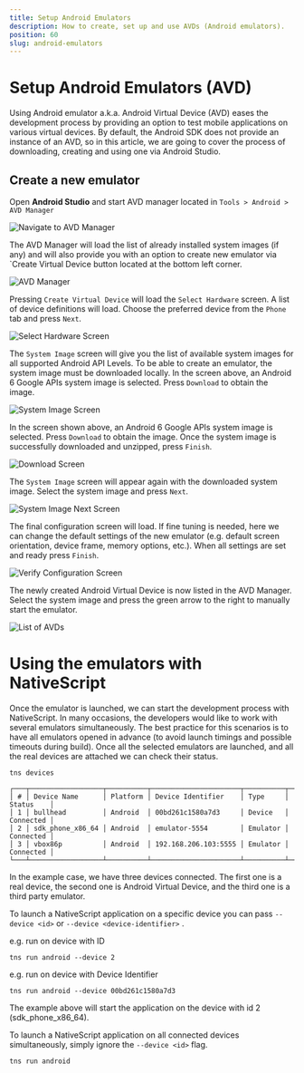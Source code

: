 ```yaml
---
title: Setup Android Emulators
description: How to create, set up and use AVDs (Android emulators).
position: 60
slug: android-emulators
---
```


# Setup Android Emulators (AVD)

Using Android emulator a.k.a. Android Virtual Device (AVD) eases the development process by providing an option to test mobile applications on various virtual devices. By default, the Android SDK does not provide an instance of an AVD, so in this article, we are going to cover the process of downloading, creating and using one via Android Studio.

## Create a new emulator 

Open **Android Studio** and start AVD manager located in `Tools > Android > AVD Manager`

![Navigate to AVD Manager](../img/create-avd/avd_001.png "Navigate to AVD Manager")

The AVD Manager will load the list of already installed system images (if any) and will also provide you with an option to create new emulator via `Create Virtual Device button located at the bottom left corner.

![AVD Manager](../img/create-avd/avd_002.png "Installed AVDs")

Pressing `Create Virtual Device` will load the `Select Hardware` screen. A list of device definitions will load. Choose the preferred device from the `Phone` tab and press `Next`.

![Select Hardware Screen](../img/create-avd/avd_003.png "Select Hardware")

The `System Image` screen will give you the list of available system images for all supported Android API Levels. To be able to create an emulator, the system image must be downloaded locally. In the screen above, an Android 6 Google APIs system image is selected. Press `Download` to obtain the image.

![System Image Screen](../img/create-avd/avd_004.png "System Image")

In the screen shown above, an Android 6 Google APIs system image is selected. Press `Download` to obtain the image. Once the system image is successfully downloaded and unzipped, press `Finish`.

![Download Screen](../img/create-avd/avd_005.png "Download Image")

The `System Image` screen will appear again with the downloaded system image. Select the system image and press `Next`.

![System Image Next Screen](../img/create-avd/avd_006.png "System Image")

The final configuration screen will load. If fine tuning is needed, here we can change the default settings of the new emulator (e.g. default screen orientation, device frame, memory options, etc.). When all settings are set and ready press `Finish`.

![Verify Configuration Screen](../img/create-avd/avd_007.png "Verify Configuration Screen")

The newly created Android Virtual Device is now listed in the AVD Manager. Select the system image and press the green arrow to the right to manually start the emulator.

![List of AVDs](../img/create-avd/avd_008.png "List of AVDs")


# Using the emulators with NativeScript

Once the emulator is launched, we can start the development process with NativeScript. In many occasions, the developers would like to work with several emulators simultaneously. The best practice for this scenarios is to have all emulators opened in advance (to avoid launch timings and possible timeouts during build). Once all the selected emulators are launched, and all the real devices are attached we can check their status.

```
tns devices

┌───┬──────────────────┬──────────┬──────────────────────┬──────────┬───────────┐
│ # │ Device Name      │ Platform │ Device Identifier    │ Type     │ Status    │
│ 1 │ bullhead         │ Android  │ 00bd261c1580a7d3     │ Device   │ Connected │
│ 2 │ sdk_phone_x86_64 │ Android  │ emulator-5554        │ Emulator │ Connected │
│ 3 │ vbox86p          │ Android  │ 192.168.206.103:5555 │ Emulator │ Connected │
└───┴──────────────────┴──────────┴──────────────────────┴──────────┴───────────┘
```

In the example case, we have three devices connected. The first one is a real device, the second one is Android Virtual Device, and the third one is a third party emulator.

To launch a NativeScript application on a specific device you can pass `--device <id>` or `--device <device-identifier>` .

e.g. run on device with ID
```
tns run android --device 2
```

e.g. run on device with Device Identifier
```
tns run android --device 00bd261c1580a7d3
```

The example above will start the application on the device with id 2 (sdk_phone_x86_64).

To launch a NativeScript application on all connected devices simultaneously, simply ignore the `--device <id>` flag.

```
tns run android
```












































































































































































































































































































































































































































































































































































































































































































































































